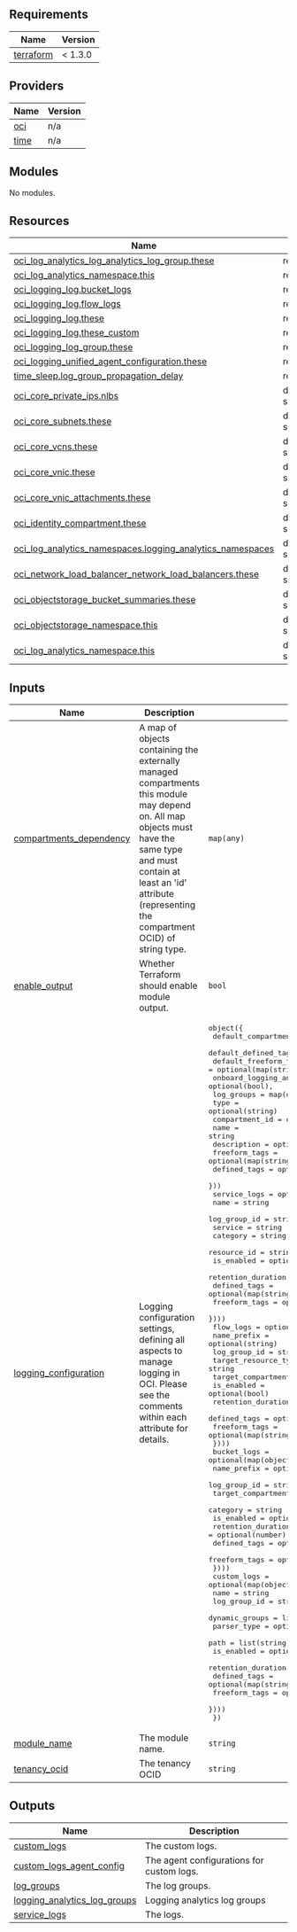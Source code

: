 ## Requirements

| Name | Version |
|------|---------|
| <a name="requirement_terraform"></a> [terraform](#requirement\_terraform) |  < 1.3.0 |

## Providers

| Name | Version |
|------|---------|
| <a name="provider_oci"></a> [oci](#provider\_oci) | n/a |
| <a name="provider_time"></a> [time](#provider\_time) | n/a |

## Modules

No modules.

## Resources

| Name | Type |
|------|------|
| [oci_log_analytics_log_analytics_log_group.these](https://registry.terraform.io/providers/oracle/oci/latest/docs/resources/log_analytics_log_analytics_log_group) | resource |
| [oci_log_analytics_namespace.this](https://registry.terraform.io/providers/oracle/oci/latest/docs/resources/log_analytics_namespace) | resource |
| [oci_logging_log.bucket_logs](https://registry.terraform.io/providers/oracle/oci/latest/docs/resources/logging_log) | resource |
| [oci_logging_log.flow_logs](https://registry.terraform.io/providers/oracle/oci/latest/docs/resources/logging_log) | resource |
| [oci_logging_log.these](https://registry.terraform.io/providers/oracle/oci/latest/docs/resources/logging_log) | resource |
| [oci_logging_log.these_custom](https://registry.terraform.io/providers/oracle/oci/latest/docs/resources/logging_log) | resource |
| [oci_logging_log_group.these](https://registry.terraform.io/providers/oracle/oci/latest/docs/resources/logging_log_group) | resource |
| [oci_logging_unified_agent_configuration.these](https://registry.terraform.io/providers/oracle/oci/latest/docs/resources/logging_unified_agent_configuration) | resource |
| [time_sleep.log_group_propagation_delay](https://registry.terraform.io/providers/hashicorp/time/latest/docs/resources/sleep) | resource |
| [oci_core_private_ips.nlbs](https://registry.terraform.io/providers/oracle/oci/latest/docs/data-sources/core_private_ips) | data source |
| [oci_core_subnets.these](https://registry.terraform.io/providers/oracle/oci/latest/docs/data-sources/core_subnets) | data source |
| [oci_core_vcns.these](https://registry.terraform.io/providers/oracle/oci/latest/docs/data-sources/core_vcns) | data source |
| [oci_core_vnic.these](https://registry.terraform.io/providers/oracle/oci/latest/docs/data-sources/core_vnic) | data source |
| [oci_core_vnic_attachments.these](https://registry.terraform.io/providers/oracle/oci/latest/docs/data-sources/core_vnic_attachments) | data source |
| [oci_identity_compartment.these](https://registry.terraform.io/providers/oracle/oci/latest/docs/data-sources/identity_compartment) | data source |
| [oci_log_analytics_namespaces.logging_analytics_namespaces](https://registry.terraform.io/providers/oracle/oci/latest/docs/data-sources/log_analytics_namespaces) | data source |
| [oci_network_load_balancer_network_load_balancers.these](https://registry.terraform.io/providers/oracle/oci/latest/docs/data-sources/network_load_balancer_network_load_balancers) | data source |
| [oci_objectstorage_bucket_summaries.these](https://registry.terraform.io/providers/oracle/oci/latest/docs/data-sources/objectstorage_bucket_summaries)                             | data source |
| [oci_objectstorage_namespace.this](https://registry.terraform.io/providers/oracle/oci/latest/docs/data-sources/objectstorage_namespace)                                            | data source |
| [oci_log_analytics_namespace.this](https://registry.terraform.io/providers/oracle/oci/latest/docs/data-sources/log_analytics_namespace)                                            | data source |

## Inputs

| Name | Description | Type | Default | Required |
|------|-------------|------|---------|:--------:|
| <a name="input_compartments_dependency"></a> [compartments\_dependency](#input\_compartments\_dependency) | A map of objects containing the externally managed compartments this module may depend on. All map objects must have the same type and must contain at least an 'id' attribute (representing the compartment OCID) of string type. | `map(any)` | `null` | no |
| <a name="input_enable_output"></a> [enable\_output](#input\_enable\_output) | Whether Terraform should enable module output. | `bool` | `true` | no |
| <a name="input_logging_configuration"></a> [logging\_configuration](#input\_logging\_configuration) | Logging configuration settings, defining all aspects to manage logging in OCI. Please see the comments within each attribute for details. | <pre>object({<br>    default_compartment_id    = string,<br>    default_defined_tags      = optional(map(string)),<br>    default_freeform_tags     = optional(map(string)),<br>    onboard_logging_analytics = optional(bool),<br>    log_groups = map(object({<br>      type           = optional(string)<br>      compartment_id = optional(string)<br>      name           = string<br>      description    = optional(string)<br>      freeform_tags  = optional(map(string))<br>      defined_tags   = optional(map(string))<br>    }))<br>    service_logs = optional(map(object({<br>      name               = string<br>      log_group_id       = string<br>      service            = string<br>      category           = string<br>      resource_id        = string<br>      is_enabled         = optional(bool)<br>      retention_duration = optional(number)<br>      defined_tags       = optional(map(string))<br>      freeform_tags      = optional(map(string))<br>    })))<br>    flow_logs = optional(map(object({<br>      name_prefix            = optional(string)<br>      log_group_id           = string<br>      target_resource_type   = string<br>      target_compartment_ids = list(string)<br>      is_enabled             = optional(bool)<br>      retention_duration     = optional(number)<br>      defined_tags           = optional(map(string))<br>      freeform_tags          = optional(map(string))<br>    })))<br>    bucket_logs = optional(map(object({<br>      name_prefix            = optional(string)<br>      log_group_id           = string<br>      target_compartment_ids = list(string)<br>      category               = string<br>      is_enabled             = optional(bool)<br>      retention_duration     = optional(number)<br>      defined_tags           = optional(map(string))<br>      freeform_tags          = optional(map(string))<br>    })))<br>    custom_logs = optional(map(object({<br>      name               = string<br>      log_group_id       = string<br>      dynamic_groups     = list(string)<br>      parser_type        = optional(string)<br>      path               = list(string)<br>      is_enabled         = optional(bool)<br>      retention_duration = optional(number)<br>      defined_tags       = optional(map(string))<br>      freeform_tags      = optional(map(string))<br>    })))<br>  })</pre> | n/a | yes |
| <a name="input_module_name"></a> [module\_name](#input\_module\_name) | The module name. | `string` | `"logging"` | no |
| <a name="input_tenancy_ocid"></a> [tenancy\_ocid](#input\_tenancy\_ocid) | The tenancy OCID | `string` | `null` | no |

## Outputs

| Name | Description |
|------|-------------|
| <a name="output_custom_logs"></a> [custom\_logs](#output\_custom\_logs) | The custom logs. |
| <a name="output_custom_logs_agent_config"></a> [custom\_logs\_agent\_config](#output\_custom\_logs\_agent\_config) | The agent configurations for custom logs. |
| <a name="output_log_groups"></a> [log\_groups](#output\_log\_groups) | The log groups. |
| <a name="output_logging_analytics_log_groups"></a> [logging\_analytics\_log\_groups](#output\_logging\_analytics\_log\_groups) | Logging analytics log groups |
| <a name="output_service_logs"></a> [service\_logs](#output\_service\_logs) | The logs. |
